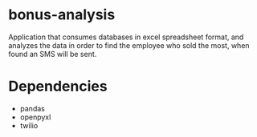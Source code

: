 # bonus-analysis
Application that consumes databases in excel spreadsheet format, and analyzes the data in order to find the employee who sold the most, when found an SMS will be sent.

# Dependencies
- pandas
- openpyxl
- twilio